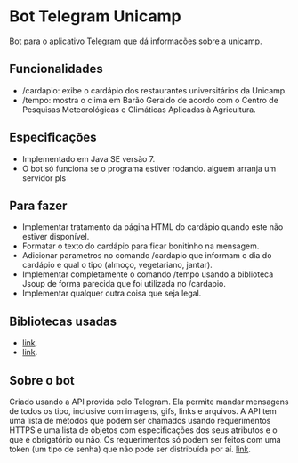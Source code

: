 # Bot Telegram Unicamp
Bot para o aplicativo Telegram que dá informações sobre a unicamp.

## Funcionalidades
- /cardapio: exibe o cardápio dos restaurantes universitários da Unicamp.
- /tempo: mostra o clima em Barão Geraldo de acordo com o Centro de Pesquisas Meteorológicas e Climáticas Aplicadas à Agricultura.

## Especificações
- Implementado em Java SE versão 7.
- O bot só funciona se o programa estiver rodando. alguem arranja um servidor pls

## Para fazer
- Implementar tratamento da página HTML do cardápio quando este não estiver disponível.
- Formatar o texto do cardápio para ficar bonitinho na mensagem.
- Adicionar parametros no comando /cardapio que informam o dia do cardápio e qual o tipo (almoço, vegetariano, jantar).
- Implementar completamente o comando /tempo usando a biblioteca Jsoup de forma parecida que foi utilizada no /cardapio.
- Implementar qualquer outra coisa que seja legal. 

## Bibliotecas usadas
- [link](http://www.json.org/java/index.html "JSON in Java").
- [link](http://jsoup.org/ "jsoup: Java HTML Parser").

## Sobre o bot
Criado usando a API provida pelo Telegram. Ela permite mandar mensagens de todos os tipo, inclusive com imagens, gifs, links e arquivos. A API tem uma lista de métodos que podem ser chamados usando requerimentos HTTPS e uma lista de objetos com especificações dos seus atributos e o que é obrigatório ou não. Os requerimentos só podem ser feitos com uma token (um tipo de senha) que não pode ser distribuída por aí.
[link](https://core.telegram.org/bots/api "Telegram API").